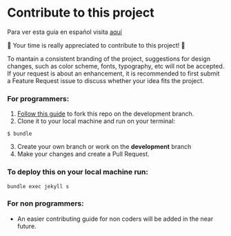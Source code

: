 # Contribute to this project

Para ver esta guía en español visita [aquí](/.github/workflows/CONTRIBUCIONES.md)

🎉 Your time is really appreciated to contribute to this project! 🎉

To mantain a consistent branding of the project, suggestions for design changes, such as color scheme, fonts, typography, etc will not be accepted. If your request is about an enhancement, it is recommended to first submit a Feature Request issue to discuss whether your idea fits the project.
### For programmers:
1. [Follow this guide](https://docs.github.com/en/get-started/quickstart/contributing-to-projects) to fork this repo on the development branch.
2. Clone it to your local machine and run on your terminal:
```
$ bundle
```
3. Create your own branch or work on the **development** branch
4. Make your changes and create a Pull Request.

### To deploy this on your local machine run:
```
bundle exec jekyll s
```
### For non programmers:
* An easier contributing guide for non coders will be added in the near future.